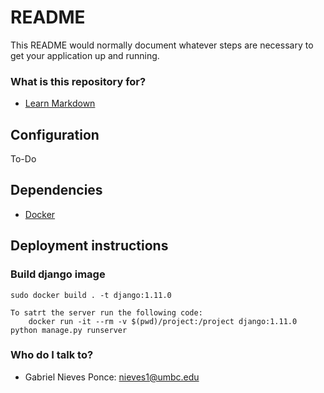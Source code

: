 # README #

This README would normally document whatever steps are necessary to get your application up and running.

### What is this repository for? ###

* [Learn Markdown](https://bitbucket.org/tutorials/markdowndemo)

## Configuration ##

To-Do

## Dependencies ##

 * [Docker](https://docs.docker.com/engine/installation/)

## Deployment instructions ##

### Build django image  ###

```
sudo docker build . -t django:1.11.0
```

```
To satrt the server run the following code:
	docker run -it --rm -v $(pwd)/project:/project django:1.11.0 python manage.py runserver
```

### Who do I talk to? ###

* Gabriel Nieves Ponce: nieves1@umbc.edu
